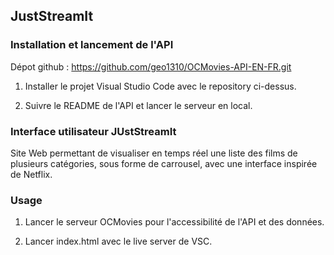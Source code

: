 ## JustStreamIt

### Installation et lancement de l'API 

Dépot github : https://github.com/geo1310/OCMovies-API-EN-FR.git

1. Installer le projet Visual Studio Code avec le repository ci-dessus.

2. Suivre le README de l'API et lancer le serveur en local.

### Interface utilisateur JUstStreamIt

Site Web permettant de visualiser en temps réel une liste des films de plusieurs catégories, sous forme de carrousel, avec une interface inspirée de Netflix. 

### Usage

1. Lancer le serveur OCMovies pour l'accessibilité de l'API et des données.

2. Lancer index.html avec le live server de VSC.

